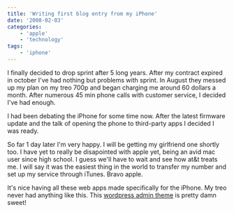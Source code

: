 ```yaml
---
title: 'Writing first blog entry from my iPhone'
date: '2008-02-03'
categories:
    - 'apple'
    - 'technology'
tags:
    - 'iphone'
---
```


I finally decided to drop sprint after 5 long years. After my contract expired in october I've had nothing but problems with sprint. In August they messed up my plan on my treo 700p and began charging me around 60 dollars a month. After numerous 45 min phone calls with customer service, I decided I've had enough.

I had been debating the iPhone for some time now. After the latest firmware update and the talk of opening the phone to third-party apps I decided I was ready.

So far 1 day later I'm very happy. I will be getting my girlfriend one shortly too. I have yet to really be disapointed with apple yet, being an avid mac user since high school. I guess we'll have to wait and see how at&t treats me. I will say it was the easiest thing in the world to transfer my number and set up my service through iTunes. Bravo apple.

It's nice having all these web apps made specifically for the iPhone. My treo never had anything like this. This [wordpress admin theme](https://wordpress.org/extend/plugins/mobileadmin/) is pretty damn sweet!
